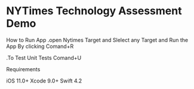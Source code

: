 # NYTimes Technology Assessment Demo

How to Run App
.open Nytimes Target and Slelect any Target and Run the App By clicking Comand+R

.To Test Unit Tests Comand+U

Requirements

iOS 11.0+ 
Xcode 9.0+
Swift 4.2


